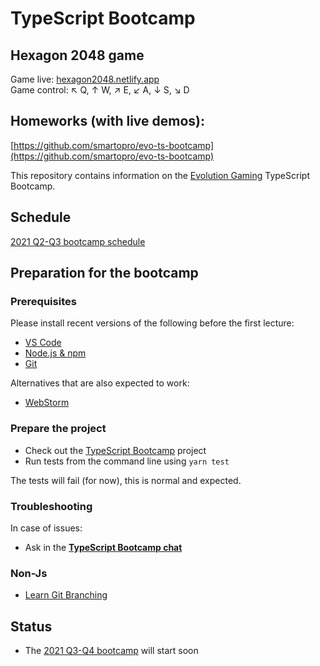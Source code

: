 # TypeScript Bootcamp

## Hexagon 2048 game

Game live: [hexagon2048.netlify.app](http://hexagon2048.netlify.app)<br/>
Game control: ↖ Q, ↑ W, ↗ E, ↙ A, ↓ S, ↘ D

## Homeworks (with live demos):

[https://github.com/smartopro/evo-ts-bootcamp](https://github.com/smartopro/evo-ts-bootcamp)

This repository contains information on the [Evolution Gaming](https://eng.evolutiongaming.com/) TypeScript Bootcamp.

## Schedule

[2021 Q2-Q3 bootcamp schedule](Schedule.md)

## Preparation for the bootcamp

### Prerequisites

Please install recent versions of the following before the first lecture:
- [VS Code](https://code.visualstudio.com/)
- [Node.js & npm](https://nodejs.org/en/)
- [Git](https://git-scm.com/downloads)

Alternatives that are also expected to work:
- [WebStorm](https://www.jetbrains.com/webstorm/download/)

### Prepare the project

- Check out the [TypeScript Bootcamp](https://github.com/evolution-gaming/typescript-bootcamp) project
- Run tests from the command line using `yarn test`

The tests will fail (for now), this is normal and expected.

### Troubleshooting

In case of issues:
- Ask in the **[TypeScript Bootcamp chat](https://gitter.im/evolution-ts-bootcamp/community)**

### Non-Js

- [Learn Git Branching](https://learngitbranching.js.org/)

## Status

* The [2021 Q3-Q4 bootcamp](Schedule.md) will start soon
